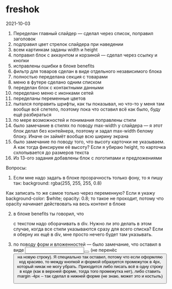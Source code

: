# freshok

2021-10-03

1) Переделан главный слайдер — сделал через список, поправил заголовок
2) подправил цвет стрелок слайдера при наведении
3) всем картинкам заданы width и height
4) поправил блок с аккаунтом и корзиной — сделал через ссылку и кнопки
5) исправлены ошибки в блоке benefits
6) фильтр для товаров сделан в виде отдельного независимого блока
7) полностью переделана секция с товарами
8) меню в футере сделано одним списком
9) переделан блок с контактными данными
10) переделано меню с иконками сетей
11) переделаны переменные цветов
12) пытался поправить шрифты, как ты показывал, но что-то у меня там вообще всё слетело, поэтому пока что оставил всё как было, буду ещё разбираться
13) по мере возможностей и понимания поправлены стили
14) было замечание в стилях по поводу max-width у слайдера — я этот блок делал без контейнера, поэтому и задал max-width белому блоку. Иначе он займёт вообще всю ширину экрана
15) было замечание по поводу того, что высоту карточки не указываем. А как тогда фиксируем её высоту? Если я убираю height, то карточка схлопывается до размеров текста
16) Из 13-ого задания добавлены блок с логотипами и предложениями


Вопросы:

1) Если мне надо задать в блоке прозрачность только фону, то я пишу так:
background: rgba(255, 255, 255, 0.8)

Как записать то же самое только через переменную?
Если я укажу 
background-color: $white;
opacity: 0.8;
то такое не проходит, потому что opacity начинает действовать на весь контент в блоке

2) в блоке benefits ты говорил, что <p> с текстом надо оборачивать в div. Нужно ли это делать в этом случае, когда все стили указываются сразу для всего списка? Если я оберну их ещё в div, мне просто нечего будет там указывать.

3) по поводу форм и вложенностей — было замечание, что оставил в виде <input><button></button> (не перенёс <button> на новую строку).
Я специально так оставил, потому что если оформляю код красиво, то между кнопкой и формой образуется промежуток в 4px, который никак не могу убрать. Приходится либо писать всё в одну строку в коде (как в верхней форме, тогда того промежутка нет), либо ставить margin -4px – так сделал в нижней форме (не знаю, может это и костыль)
